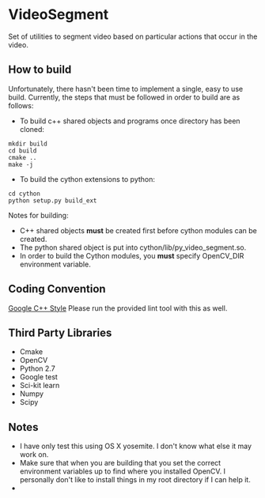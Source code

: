 # VideoSegment
Set of utilities to segment video based on particular actions that occur
in the video. 

## How to build
Unfortunately, there hasn't been time to implement a single, easy to use build. Currently, the steps that must
be followed in order to build are as follows: 
* To build c++ shared objects and programs once directory has been cloned: 
```
mkdir build
cd build
cmake ..
make -j
```
* To build the cython extensions to python:
```
cd cython
python setup.py build_ext
```
Notes for building: 
* C++ shared objects **must** be created first before cython modules can be created. 
* The python shared object is put into cython/lib/py_video_segment.so.
* In order to build the Cython modules, you **must** specify OpenCV_DIR environment variable. 

## Coding Convention
[Google C++
Style](https://google-styleguide.googlecode.com/svn/trunk/cppguide.html)
Please run the provided lint tool with this as well. 

## Third Party Libraries
* Cmake
* OpenCV
* Python 2.7 
* Google test
* Sci-kit learn
* Numpy
* Scipy

## Notes
- I have only test this using OS X yosemite. I don't know what 
  else it may work on. 
- Make sure that when you are building that you set the correct environment
  variables up to find where you installed OpenCV. I personally don't like
  to install things in my root directory if I can help it. 
- 
